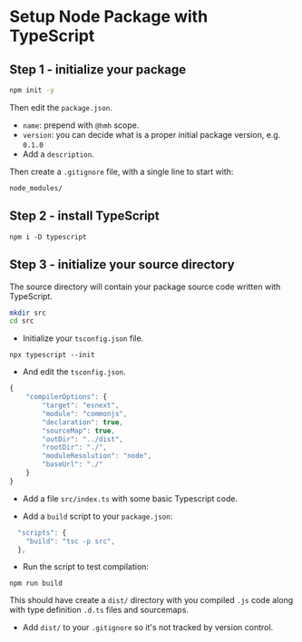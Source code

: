 # Setup Node Package with TypeScript

## Step 1 - initialize your package

```bash
npm init -y
```

Then edit the `package.json`.

* `name`: prepend with `@hmh` scope.
* `version`: you can decide what is a proper initial package version, e.g. `0.1.0`
* Add a `description`.


Then create a `.gitignore` file, with a single line to start with:

```
node_modules/
```

## Step 2 - install TypeScript

```
npm i -D typescript
```

## Step 3 - initialize your source directory

The source directory will contain your package source code written with TypeScript.

```bash
mkdir src
cd src
```

* Initialize your `tsconfig.json` file. 

```
npx typescript --init
```

* And edit the `tsconfig.json`.

```javascript
{
    "compilerOptions": {
        "target": "esnext",
        "module": "commonjs",
        "declaration": true,
        "sourceMap": true,
        "outDir": "../dist",
        "rootDir": "./",
        "moduleResolution": "node",
        "baseUrl": "./"
    }
}
```

* Add a file `src/index.ts` with some basic Typescript code.

* Add a `build` script to your `package.json`: 

```javascript
  "scripts": {
    "build": "tsc -p src",
  },
```

* Run the script to test compilation:

```
npm run build
```

This should have create a `dist/` directory with you compiled `.js` code along with type definition `.d.ts` files and sourcemaps.

* Add `dist/` to your `.gitignore` so it's not tracked by version control.